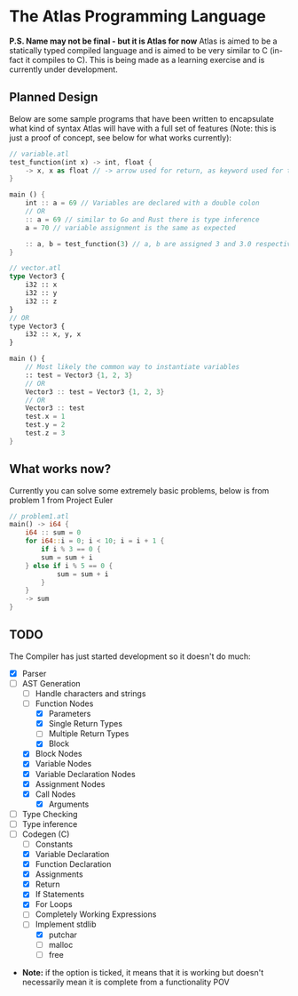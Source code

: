 # The Atlas Programming Language
**P.S. Name may not be final - but it is Atlas for now**
Atlas is aimed to be a statically typed compiled language and is aimed to be very similar to C (in-fact it compiles to C). This is being made as a learning exercise and is currently under development.

## Planned Design
Below are some sample programs that have been written to encapsulate what kind of syntax Atlas will have with a full set of features (Note: this is just a proof of concept, see below for what works currently):

```Rust
// variable.atl
test_function(int x) -> int, float {
    -> x, x as float // -> arrow used for return, as keyword used for typecasting
}

main () {
    int :: a = 69 // Variables are declared with a double colon
    // OR
    :: a = 69 // similar to Go and Rust there is type inference 
    a = 70 // variable assignment is the same as expected

    :: a, b = test_function(3) // a, b are assigned 3 and 3.0 respectively
}
```

```Rust
// vector.atl
type Vector3 {
    i32 :: x
    i32 :: y
    i32 :: z
}
// OR
type Vector3 {
    i32 :: x, y, x
}

main () {
    // Most likely the common way to instantiate variables
    :: test = Vector3 {1, 2, 3}
    // OR
    Vector3 :: test = Vector3 {1, 2, 3}
    // OR
    Vector3 :: test
    test.x = 1
    test.y = 2
    test.z = 3
}
```

## What works now?
Currently you can solve some extremely basic problems, below is from problem 1 from Project Euler
```Rust
// problem1.atl
main() -> i64 {
    i64 :: sum = 0
    for i64::i = 0; i < 10; i = i + 1 {
        if i % 3 == 0 {
	    sum = sum + i
	} else if i % 5 == 0 {
            sum = sum + i
        }
    }
    -> sum
}
```

## TODO
The Compiler has just started development so it doesn't do much:
- [X] Parser 
- [ ] AST Generation
  - [ ] Handle characters and strings
  - [ ] Function Nodes
    - [X] Parameters
    - [X] Single Return Types
    - [ ] Multiple Return Types
    - [X] Block
  - [X] Block Nodes
  - [X] Variable Nodes
  - [X] Variable Declaration Nodes
  - [X] Assignment Nodes
  - [X] Call Nodes
    - [X] Arguments
- [ ] Type Checking
- [ ] Type inference
- [ ] Codegen (C)
  - [ ] Constants
  - [X] Variable Declaration
  - [X] Function Declaration
  - [X] Assignments
  - [X] Return
  - [X] If Statements
  - [X] For Loops
  - [ ] Completely Working Expressions
  - [ ] Implement stdlib
    - [X] putchar
    - [ ] malloc
    - [ ] free
- **Note:** if the option is ticked, it means that it is working but doesn't necessarily mean it is complete from a functionality POV 
